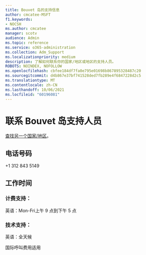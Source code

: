 ```yaml
---
title: Bouvet 岛的支持信息
author: cmcatee-MSFT
f1.keywords:
- NOCSH
ms.author: cmcatee
manager: scotv
audience: Admin
ms.topic: reference
ms.service: o365-administration
ms.collection: Adm_Support
ms.localizationpriority: medium
description: 了解如何联系你的国家/地区或地区的支持人员。
ROBOTS: NOINDEX, NOFOLLOW
ms.openlocfilehash: cbfee184df7fa0e795e01698b867895328487c20
ms.sourcegitcommit: d4b867e37bf741528ded7fb289e4f6847228d2c5
ms.translationtype: MT
ms.contentlocale: zh-CN
ms.lasthandoff: 10/06/2021
ms.locfileid: "60196081"
---
```

# <a name="contact-support-for-bouvet-island"></a>联系 Bouvet 岛支持人员

[查找另一个国家/地区](../../business-video/get-help-support.md)。

## <a name="phone-number"></a>电话号码
+1 312 843 5149

## <a name="hours"></a>工作时间
### <a name="billing-support"></a>计费支持：

英语：Mon-Fri上午 9 点到下午 5 点

### <a name="technical-support"></a>技术支持：

英语：全天候

国际呼叫费用适用
